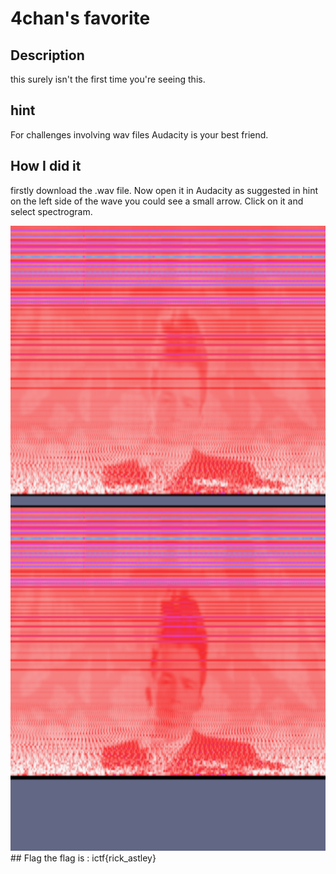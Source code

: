 # 4chan's favorite
## Description
this surely isn't the first time you're seeing this.
## hint 
For challenges involving wav files Audacity is your best friend.
## How I did it
firstly download the .wav file. Now open it in Audacity as suggested in hint on the left side of the wave you could see a small arrow. Click on it and select spectrogram.

<img src="/picture/4chans.png" alt="MarineGEO circle logo" style="height: 1000px; width:1000px;"/>
## Flag
the flag is : ictf{rick_astley}
